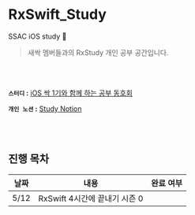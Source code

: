 # RxSwift_Study
SSAC iOS study 🌱 
> 새싹 멤버들과의 RxStudy 개인 공부 공간입니다.

<br></br>

**`스터디` :** [iOS 싹 1기와 함께 하는 공부 동호회](https://github.com/ssaciOS)

**`개인 노션` :** [Study Notion](https://clover-diascia-b79.notion.site/RxSwift-5b7192a4a0bc4b719149f4edfa397518)

<br></br>

## 진행 목차
|날짜|내용|완료 여부|
|:--:|:--:|:--:|
|5/12|RxSwift 4시간에 끝내기 시즌 0||

